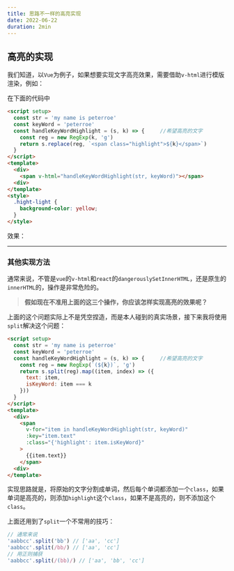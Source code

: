 ```yaml
---
title: 思路不一样的高亮实现
date: 2022-06-22
duration: 2min
---
```


## 高亮的实现

我们知道，以`Vue`为例子，如果想要实现文字高亮效果，需要借助`v-html`进行模版渲染，例如：

在下面的代码中

```html
<script setup>
  const str = 'my name is peterroe'
  const keyWord = 'peterroe'
  const handleKeyWordHighlight = (s, k) => {     //希望高亮的文字
    const reg = new RegExp(k, 'g')
    return s.replace(reg, `<span class="highlight">${k}</span>`)
  }
</script>
<template>
  <div>
    <span v-html="handleKeyWordHighlight(str, keyWord)"></span>
  <div>
</template>
<style>
  .hight-light {
    background-color: yellow;
  }
</style>
```

效果：

<Split/>

***

### 其他实现方法

通常来说，不管是`vue`的`v-html`和`react`的`dangerouslySetInnerHTML`，还是原生的`innerHTML`的，操作是非常危险的。

> **假如现在不准用上面的这三个操作，你应该怎样实现高亮的效果呢？**

上面的这个问题实际上不是凭空捏造，而是本人碰到的真实场景，接下来我将使用`split`解决这个问题：

```html
<script setup>
  const str = 'my name is peterroe'
  const keyWord = 'peterroe'
  const handleKeyWordHighlight = (s, k) => {     //希望高亮的文字
    const reg = new RegExp(`(${k})`, 'g')
    return s.split(reg).map((item, index) => ({
      text: item,
      isKeyWord: item === k
    }))
  }
</script>
<template>
  <div>
    <span 
      v-for="item in handleKeyWordHighlight(str, keyWord)"
      :key="item.text"
      :class="{'highlight': item.isKeyWord}"
    >
      {{item.text}}
    </span>
  <div>
</template>
```

实现思路就是，将原始的文字分割成单词，然后每个单词都添加一个`class`，如果单词是高亮的，则添加`highlight`这个`class`，如果不是高亮的，则不添加这个`class`。

上面还用到了`split`一个不常用的技巧：

```ts
// 通常来说
'aabbcc'.split('bb') // ['aa', 'cc']
'aabbcc'.split(/bb/) // ['aa', 'cc']
// 用正则捕获
'aabbcc'.split(/(bb)/) // ['aa', 'bb', 'cc']
```